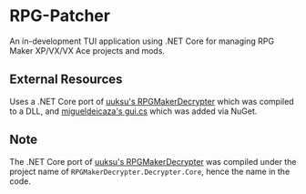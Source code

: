 # RPG-Patcher
An in-development TUI application using .NET Core for managing RPG Maker XP/VX/VX Ace projects and mods. 


## External Resources
Uses a .NET Core port of [uuksu's RPGMakerDecrypter](https://github.com/uuksu/RPGMakerDecrypter/) which was compiled to a DLL, and [migueldeicaza's gui.cs](https://github.com/migueldeicaza/gui.cs) which was added via NuGet.

## Note
The .NET Core port of [uuksu's RPGMakerDecrypter](https://github.com/uuksu/RPGMakerDecrypter/) was compiled under the project name of `RPGMakerDecrypter.Decrypter.Core`, hence the name in the code.